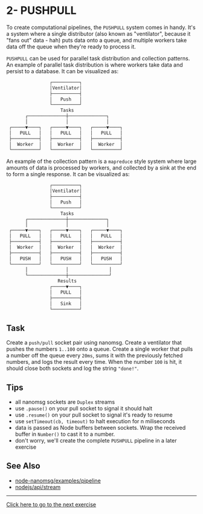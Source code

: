 # 2- PUSHPULL

To create computational pipelines, the `PUSHPULL` system comes in handy. It's a
system where a single distributor (also known as "ventilator", because it
"fans out" data - hah) puts data onto a queue, and multiple workers take data
off the queue when they're ready to process it.

`PUSHPULL` can be used for parallel task distribution and collection patterns.
An example of parallel task distribution is where workers take data and persist
to a database. It can be visualized as:
```txt
                ┌──────────┐
                │Ventilator│
                ├──────────┤
                │   Push   │
                └──────────┘
                    Tasks
       ┌──────────────┼──────────────┐
       │              │              │
 ┌─────▼────┐   ┌─────▼────┐   ┌─────▼────┐
 │   PULL   │   │   PULL   │   │   PULL   │
 ├──────────┤   ├──────────┤   ├──────────┤
 │  Worker  │   │  Worker  │   │  Worker  │
 └──────────┘   └──────────┘   └──────────┘
```

An example of the collection pattern is a `mapreduce` style
system where large amounts of data is processed by workers, and collected by a
sink at the end to form a single response. It can be visualized as:
```txt
                ┌──────────┐
                │Ventilator│
                ├──────────┤
                │   Push   │
                └──────────┘
                    Tasks
       ┌──────────────┼──────────────┐
       │              │              │
 ┌─────▼────┐   ┌─────▼────┐   ┌─────▼────┐
 │   PULL   │   │   PULL   │   │   PULL   │
 ├──────────┤   ├──────────┤   ├──────────┤
 │  Worker  │   │  Worker  │   │  Worker  │
 ├──────────┤   ├──────────┤   ├──────────┤
 │   PUSH   │   │   PUSH   │   │   PUSH   │
 └──────────┘   └──────────┘   └──────────┘
       │              │               │
       └──────────────┼───────────────┘
                   Results
                ┌─────▼────┐
                │   PULL   │
                ├──────────┤
                │   Sink   │
                └──────────┘
```

## Task
Create a `push/pull` socket pair using nanomsg. Create a ventilator that pushes
the numbers `1..100` onto a queue. Create a single worker that pulls a number
off the queue every `20ms`, sums it with the previously fetched numbers, and
logs the result every time. When the number `100` is hit, it should close both
sockets and log the string `"done!"`.

## Tips
- all nanomsg sockets are `Duplex` streams
- use `.pause()` on your pull socket to signal it should halt
- use `.resume()` on your pull socket to signal it's ready to resume
- use `setTimeout(cb, timeout)` to halt execution for n miliseconds
- data is passed as Node buffers between sockets. Wrap the received buffer in
  `Number()` to cast it to a number.
- don't worry, we'll create the complete `PUSHPULL` pipeline in a later
  exercise

## See Also
- [node-nanomsg/examples/pipeline](https://github.com/nickdesaulniers/node-nanomsg/blob/master/examples/pipeline.js)
- [nodejs/api/stream](https://nodejs.org/api/stream.html)

---
[Click here to go to the next exercise](03.html)
